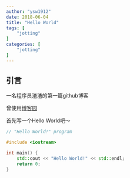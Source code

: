 ```yaml
---
author: "ysw1912"
date: 2018-06-04
title: "Hello World"
tags: [
    "jotting"
]
categories: [
    "jotting"
]
---
```


## 引言

一名程序员渣渣的第一篇github博客

曾使用[博客园](http://www.cnblogs.com/wayne793377164/)

首先写一个Hello World吧～

```cpp
// "Hello World!" program

#include <iostream>

int main() {
    std::cout << "Hello World!" << std::endl;
    return 0;
}
```
